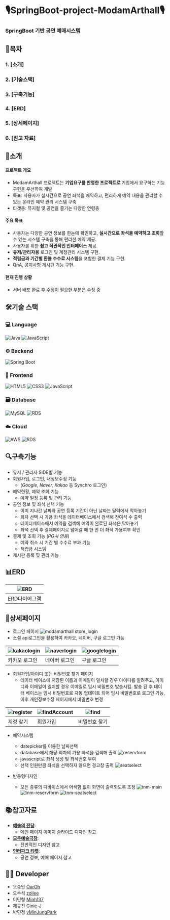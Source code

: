 # 🎙️SpringBoot-project-ModamArthall🎙️
### SpringBoot 기반 공연 예매시스템

## 📖목차
### 1. [소개]
### 2. [기술스택]
### 3. [구축기능]
### 4. [ERD]
### 5. [상세페이지]
### 6. [참고 자료]

## 👀소개
#### 프로젝트 개요
- ModamArthall 프로젝트는 **기업요구를 반영한 프로젝트로** 기업에서 요구하는 기능 구현을 우선하여 개발
- 목표: 사용자가 실시간으로 공연 좌석을 예약하고, 편리하게 예약 내용을 관리할 수 있는 온라인 예약 관리 시스템 구축
- 타겟층: 뮤지컬 및 공연을 즐기는 다양한 연령층
#### 주요 목표
- 사용자는 다양한 공연 정보를 한눈에 확인하고, **실시간으로 좌석을 예약하고 조회**할 수 있는 시스템 구축을 통해 편리한 예약 제공.
- 사용자를 위한 **쉽고 직관적인 인터페이스** 제공.
- **유저/관리자용** 로그인 및 계정관리 시스템 구현.
- **적립금과 기간별 환불 수수료 시스템**을 포함한 결제 기능 구현.
- QnA, 공지사항 게시판 기능 구현.
#### 현재 진행 상황
- 서버 배포 완료 후 수정이 필요한 부분은 수정 중
## 🛠️기술 스택

### 💻 Language
![Java](https://img.shields.io/badge/Java-ED8B00?style=flat&logo=java&logoColor=white)
![JavaScript](https://img.shields.io/badge/JavaScript-ES6%2B-F7DF1E?style=flat&logo=javascript&logoColor=black)

### ⚙️ Backend
![Spring Boot](https://img.shields.io/badge/Spring%20Boot-2.5.4-6DB33F?style=flat&logo=spring-boot&logoColor=white)

### 🎨 Frontend
![HTML5](https://img.shields.io/badge/HTML5-5C5F67-E34F26?style=flat&logo=html5&logoColor=white)
![CSS3](https://img.shields.io/badge/CSS3-1572B6-1572B6?style=flat&logo=css3&logoColor=white)
![JavaScript](https://img.shields.io/badge/JavaScript-ES6%2B-F7DF1E?style=flat&logo=javascript&logoColor=black)

### 🗃️ Database
![MySQL](https://img.shields.io/badge/MySQL-8.0-4479A1?style=flat&logo=mysql&logoColor=white)
![RDS](https://img.shields.io/badge/AWS%20RDS-Database-527FFF?style=flat&logo=amazon-rds&logoColor=white)

### ☁️ Cloud
![AWS](https://img.shields.io/badge/AWS-Cloud-F28D00?style=flat&logo=amazon-aws&logoColor=white)
![RDS](https://img.shields.io/badge/AWS%20RDS-Database-527FFF?style=flat&logo=amazon-rds&logoColor=white)
## 🔍구축기능

- 유저 / 관리자 SIDE별 기능
- 회원가입, 로그인, 내정보수정 기능
    - (*Google, Naver, Kakao* 등 Synchro 로그인)
- 예약현황, 예약 조회 기능
    - 예약 일정 등록 및 관리 기능
- 공연 정보 및 좌석 선택 기능
    - 이미 지나간 날짜와 공연 등록 기간이 아닌 날짜는 달력에서 막아놓기
    - 회차 선택 시 가용 좌석을 데이터베이스에서 검색해 잔여석 수 출력
    - 데이터베이스에서 예약을 검색해 예약이 완료된 좌석은 막아놓기
    - 좌석 선택 후 결제페이지로 넘어갈 때 한 번 더 좌석 가용여부 확인
- 결제 및 조회 기능 (*PG사 연동*)
    - 예약 취소 시 기간 별 수수료 부과 기능
    - 적립금 시스템
- 게시판 등록 및 관리 기능

## 📊ERD
| ![ERD](https://github.com/user-attachments/assets/03c0d6cd-6caf-4ca1-bf1c-0db6a99d8b11) |
|---|
|ERD다이어그램|

## 📑상세페이지
- 로그인 페이지
![modamarthall store_login](https://github.com/user-attachments/assets/625f4d33-58d8-4301-8881-05218ff27c9f)
- 소셜 api로그인을 활용하여 카카오, 네이버, 구글 로그인 가능

| ![kakaologin](https://github.com/user-attachments/assets/17363930-983a-4f2d-955b-aeab6ae3258d) | ![naverlogin](https://github.com/user-attachments/assets/0d29a44d-6ae5-4d22-82ea-f3efd389f3dd) | ![googlelogin](https://github.com/user-attachments/assets/e15446e7-60f0-4033-9821-7f5ffd538adc) |
|---|---|---|
| 카카오 로그인 | 네이버 로그인 | 구글 로그인 |

- 회원가입/아이디 또는 비밀번호 찾기 페이지
  - 데이터 베이스에 저장된 이름과 이메일이 일치할 경우 아이디를 알려주고, 아이디와 이메일이 일치할 경우 이메일로 임시 비밀번호 발송시킴. 발송 된 후 데이터 베이스는 임시 비밀번호로 자동 업데이트 되어 임시 비밀번호로 로그인 가능, 이후 개인정보수정 페이지에서 비밀번호 변경

| ![register](https://github.com/user-attachments/assets/23905db7-dcf9-48f7-89b7-e2c361b5db2a) | ![findAccount](https://github.com/user-attachments/assets/99a0a2b0-d5fd-4ada-a43c-2309fd563fc3) | ![find](https://github.com/user-attachments/assets/1f94067b-d436-4011-a0b0-6b7590b7c4f4) |
|---|---|---|
| 계정 찾기 | 회원가입 | 비밀번호 찾기 |
- 예약시스템
    - datepicker를 이용한 날짜선택
    - database에서 해당 회차의 가용 좌석을 검색해 출력
![reservform](https://github.com/user-attachments/assets/020c7305-f794-4fdb-b7b8-a065f79cadd2)
    - javascript로 좌석 생성 및 좌석번호 부여
    - 선택 인원만큼 좌석을 선택하지 않으면 경고창 출력
![seatselect](https://github.com/user-attachments/assets/f7a3a4ba-1ec5-4c14-8149-2c2f2c46d833)


- 반응형디자인
    - 모든 종류의 디바이스에서 어색함 없이 화면이 출력되도록 조정
![tnm-main](https://github.com/user-attachments/assets/f8936710-8d4f-41bb-a8ed-f07edd5b1a55)
![tnm-reservform](https://github.com/user-attachments/assets/9bb12e63-9a30-4233-9cdc-1bfadbb0b741)
![tnm-seatselect](https://github.com/user-attachments/assets/3c51ea09-f2ca-466e-8944-ed29d8cc4be7)
## 📚참고자료
- **[예술의 전당](https://www.sacticket.co.kr)**:
  - 메인 페이지 이미지 슬라이드 디자인 참고
- **[모두예술극장](https://www.moduartcenter.co.kr)**:
  - 전반적인 디자인 참고
- **[인터파크 티켓](https://tickets.interpark.com)**:
  - 공연 정보, 예매 페이지 참고

## 👨‍💻 Developer
- 오승안 [OurOh](https://github.com/OurOh)
- 오수석 [zoilee](https://github.com/zoilee)
- 이민형 [Minh137](https://github.com/Minh137)
- 제규진 [Ginie-J](https://github.com/Ginie-J)
- 박민정 [vMinJungPark](https://github.com/vMinJungPark)
